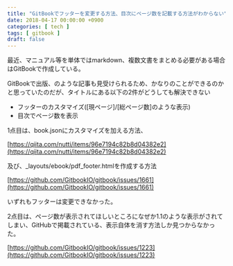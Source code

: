 ```yaml
---
title: "GitBookでフッターを変更する方法、目次にページ数を記載する方法がわからない"
date: 2018-04-17 00:00:00 +0900
categories: [ tech ]
tags: [ gitbook ]
draft: false
---
```


最近、マニュアル等を単体ではmarkdown、複数文書をまとめる必要がある場合はGitBookで作成している。

GitBookで出版、のような記事も見受けられるため、かなりのことができるのかと思っていたのだが、タイトルにある以下の2件がどうしても解決できない

* フッターのカスタマイズ([現ページ]/[総ページ数]のような表示)
* 目次でページ数を表示

1点目は、book.jsonにカスタマイズを加える方法、

[https://qiita.com/nutti/items/96e7194c82b8d04382e2](https://qiita.com/nutti/items/96e7194c82b8d04382e2)

及び、_layouts/ebook/pdf_footer.htmlを作成する方法

[https://github.com/GitbookIO/gitbook/issues/1661](https://github.com/GitbookIO/gitbook/issues/1661)

いずれもフッターは変更できなかった。

2点目は、ページ数が表示されてほしいところになぜか1.1のような表示がされてしまい、GitHubで掲載されている、表示自体を消す方法しか見つからなかった。

[https://github.com/GitbookIO/gitbook/issues/1223](https://github.com/GitbookIO/gitbook/issues/1223)
